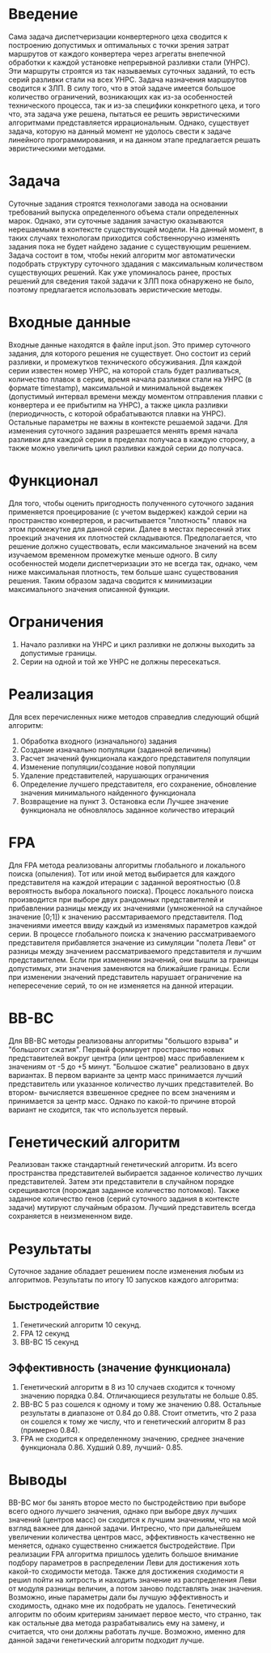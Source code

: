 # Введение
Сама задача диспетчеризации конвертерного цеха сводится к построению допустимых и оптимальных с точки зрения затрат маршрутов от каждого конвертера через агрегаты внепечной обработки к каждой установке непрерывной разливки стали (УНРС). Эти маршруты строятся из так называемых суточных заданий, то есть серий разливки стали на всех УНРС. Задача назначения маршрутов сводится к ЗЛП. В силу того, что в этой задаче имеется большое количество ограничений, возникающих как из-за особенностей технического процесса, так и из-за специфики конкретного цеха, и того что, эта задача уже решена, пытаться ее решить эвристическими алгоритмами представляется иррациональным. Однако, существует задача, которую на данный момент не удолось свести к задаче линейного программирования, и на данном этапе предлагается решать эвристическими методами.
# Задача
Суточные задания строятся технологами завода на основании требований выпуска определенного объема стали определенных марок. Однако, эти суточные задания зачастую оказываются нерешаемыми в контексте существующей модели. На данный момент, в таких случаях технологам приходится собственноручно изменять задания пока не будет найдено задание с существующим решением. Задача состоит в том, чтобы некий алгоритм мог автоматически подобрать структуру суточного здадания с максимальным количеством существующих решений. Как уже упоминалось ранее, простых решений для сведения такой задачи к ЗЛП пока обнаружено не было, поэтому предлагается использовать эвристические методы. 
# Входные данные
Входные данные находятся в файле input.json. Это пример суточного задания, для которого решения не существует. Оно состоит из серий разливки, и промежутков технического обсуживания. Для каждой серии известен номер УНРС, на которой сталь будет разливаться, количество плавок в серии, время начала разливки стали на УНРС (в формате timestamp), максимальной и минимальной выдежек (допустимый интервал времени между моментом отправления плавки с конвертера и ее прибытипм на УНРС), а также цикла разливки (периодичность, с которой обрабатываются плавки на УНРС). Остальные параметры не важны в контексте решаемой задачи. 
Для изменения суточного задания разрешается менять время начала разливки для каждой серии в пределах получаса в каждую сторону, а также можно увеличить цикл разливки каждой серии до получаса. 
# Функционал
Для того, чтобы оценить пригодность полученного суточного задания применяется проецирование (с учетом выдержек) каждой серии на пространство конвертеров, и расчитывается "плотность" плавок на этом промежутке для данной серии. Далее в местах пересений этих проекций значения их плотностей складываются. Предполагается, что решение должно существовать, если максимальное значений на всем изучаемом временном промежутке меньше одного. В силу особенностей модели диспетчеризации это не всегда так, однако, чем ниже максимальная плотность, тем больше шанс существования решения. Таким образом задача сводится к минимизации максимального значения описанной функции. 
# Ограничения
1) Начало разливки на УНРС и цикл разливки не должны выходить за допустимые границы. 
2) Серии на одной и той же УНРС не должны пересекаться. 
# Реализация
Для всех перечисленных ниже методов справедлив следующий общий алгоритм:
1) Обработка входного (изначального) задания
2) Создание изначально популяции (заданной величины)
3) Расчет значений функционала каждого представителя популяции
4) Изменение популяции/создание новой популяции
5) Удаление представителей, нарушающих ограничения
6) Определение лучшего представителя, его сохранение, обновление значения минимального найденного функционала
7) Возвращение на пункт 3. Остановка если Лучшее значение функционала не обновлялось заданное количество итераций
# FPA
Для FPA метода реализованы алгоритмы глобального и локального поиска (опыления). Тот или иной метод выбирается для каждого представителя на каждой итерации с заданной вероятностью (0.8 вероятность выбора локального поиска).
Процесс локального поиска производится при выборе двух рандомных представителей и прибавлении разницы между их значениями (умноженной на случайное значение [0;1]) к значению рассмтариваемого представителя. Под значениями имеется ввиду каждый из изменямых параметров каждой серии. 
В процессе глобального поиска к значению рассматриваемого представителя прибавляется значение из симуляции "полета Леви" от разницы между значением рассматриваемого представителя и лучшим представителем. 
Если при изменении значений, они вышли за границы допустимых, эти значения заменяются на ближайшие границы. Если при изменении значений представитель нарушает ограничение на непересечение серий, то он не изменяется на данной итерации. 
# BB-BC
Для BB-BC методы реализованы алгоритмы "большого взрыва" и "большогот сжатия". 
Первый формирует пространство новых представителей вокруг центра (или центров) масс прибавлением к значениям от -5 до +5 минут. 
"Большое сжатие" реализовано в двух вариантах. В первом варианте за центр масс принимается лучший представитель или указанное количество лучших представителей. Во втором- вычисляется взвешенное среднее по всем значениям и принимается за центр масс. Однако по какой-то причине второй вариант не сходится, так что используется первый. 
# Генетический алгоритм
Реализован также стандартный генетический алгоритм. 
Из всего пространства представителей выбирается заданное количество лучших представителей. Затем эти представители в случайном порядке скрещиваются (порождая заданное количество потомков). Также заданное количество генов (серий суточного задания в контексте задачи) мутируют случайным образом. Лучший представитель всегда сохраняется в неизмененном виде. 
# Результаты 
Суточное задание обладает решением после изменения любым из алгоритмов. Результаты по итогу 10 запусков каждого алгоритма:
## Быстродействие 
1) Генетический алгоритм 10 секунд. 
2) FPA 12 секунд
3) BB-BC 15 секунд
## Эффективность (значение функционала)
1) Генетический алгоритм в 8 из 10 случаев сходится к точному значению порядка 0.84. Отличающиеся результаты не больше 0.85. 
2) BB-BC 5 раз сошелся к одному и тому же значению 0.88. Остальные результаты в диапазоне от 0.84 до 0.88. Стоит отметить, что 2 раза он сошелся к тому же числу, что и генетический алгоритм 8 раз (примерно 0.84).
3) FPA не сходится к определенному значению, среднее значение функционала 0.86. Худший 0.89, лучший- 0.85. 

# Выводы
BB-BC мог бы занять второе место по быстродействию при выборе всего одного лучшего значения, однако при выборе двух лучших значений (центров масс) он сходится к лучшим значениям, что на мой взгляд важнее для данной задачи. Интресно, что при дальнейшем увеличении количества центров масс, эффективность качественно не меняется, однако существенно снижается быстродействие.
При реализации FPA алгоритма пришлось уделить большое внимание подбору параметров в распределении Леви для достижения хоть какой-то сходимости метода. Также для достижения сходимости я решил пойти на хитрость и находить значение из распределения Леви от модуля разницы величин, а потом заново подставлять знак значения. Возможно, иные параметры дали бы лучшую эффективность и сходимость, однако мне их подобрать не удалось. 
Генетический алгоритм по обоим критериям занимает первое место, что странно, так как остальные два метода разрабатывались ему на замену, и считается, что они должны работать лучше. Возможно, именно для данной задачи генетический алгоритм подходит лучше. 

